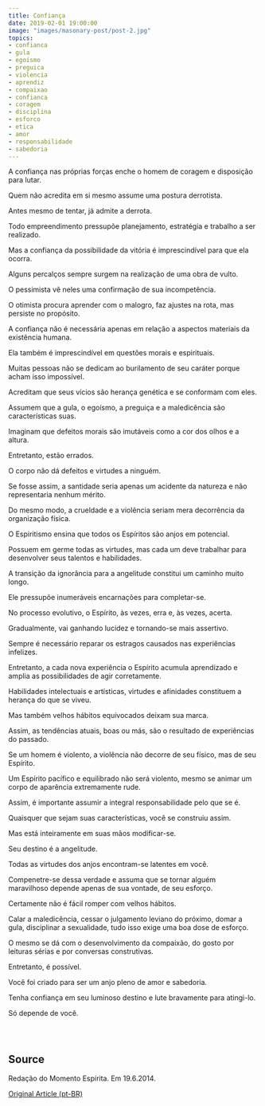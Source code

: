 ```yaml
---
title: Confiança
date: 2019-02-01 19:00:00
image: "images/masonary-post/post-2.jpg"
topics: 
- confianca
- gula
- egoismo
- preguica
- violencia
- aprendiz
- compaixao
- confianca
- coragem
- disciplina
- esforco
- etica
- amor
- responsabilidade
- sabedoria
---
```


A confiança nas próprias forças enche o homem de coragem e disposição para
lutar.

Quem não acredita em si mesmo assume uma postura derrotista.

Antes mesmo de tentar, já admite a derrota.

Todo empreendimento pressupõe planejamento, estratégia e trabalho a ser
realizado.

Mas a confiança da possibilidade da vitória é imprescindível para que ela
ocorra.

Alguns percalços sempre surgem na realização de uma obra de vulto.

O pessimista vê neles uma confirmação de sua incompetência.

O otimista procura aprender com o malogro, faz ajustes na rota, mas persiste no
propósito.

A confiança não é necessária apenas em relação a aspectos materiais da
existência humana.

Ela também é imprescindível em questões morais e espirituais.

­Muitas pessoas não se dedicam ao burilamento de seu caráter porque acham isso
impossível.

Acreditam que seus vícios são herança genética e se conformam com eles.

Assumem que a gula, o egoísmo, a preguiça e a maledicência são características
suas.

Imaginam que defeitos morais são imutáveis como a cor dos olhos e a altura.

Entretanto, estão errados.

O corpo não dá defeitos e virtudes a ninguém.

Se fosse assim, a santidade seria apenas um acidente da natureza e não
representaria nenhum mérito.

Do mesmo modo, a crueldade e a violência seriam mera decorrência da organização
física.

O Espiritismo ensina que todos os Espíritos são anjos em potencial.

Possuem em germe todas as virtudes, mas cada um deve trabalhar para desenvolver
seus talentos e habilidades.

A transição da ignorância para a angelitude constitui um caminho muito longo.

Ele pressupõe inumeráveis encarnações para completar-se.

No processo evolutivo, o Espírito, às vezes, erra e, às vezes, acerta.

Gradualmente, vai ganhando lucidez e tornando-se mais assertivo.

Sempre é necessário reparar os estragos causados nas experiências infelizes.

Entretanto, a cada nova experiência o Espírito acumula aprendizado e amplia as
possibilidades de agir corretamente.

Habilidades intelectuais e artísticas, virtudes e afinidades constituem a
herança do que se viveu.

Mas também velhos hábitos equivocados deixam sua marca.

Assim, as tendências atuais, boas ou más, são o resultado de experiências do
passado.

Se um homem é violento, a violência não decorre de seu físico, mas de seu
Espírito.

Um Espírito pacífico e equilibrado não será violento, mesmo se animar um corpo
de aparência extremamente rude.

Assim, é importante assumir a integral responsabilidade pelo que se é.

Quaisquer que sejam suas características, você se construiu assim.

Mas está inteiramente em suas mãos modificar-se.

Seu destino é a angelitude.

Todas as virtudes dos anjos encontram-se latentes em você.

Compenetre-se dessa verdade e assuma que se tornar alguém  maravilhoso depende
apenas de sua vontade, de seu esforço.

Certamente não é fácil romper com velhos hábitos.

Calar a maledicência, cessar o julgamento leviano do próximo, domar a gula,
disciplinar a sexualidade, tudo isso exige uma boa dose de esforço.

O mesmo se dá com o desenvolvimento da compaixão, do gosto por leituras sérias
e por conversas construtivas.

Entretanto, é possível.

Você foi criado para ser um anjo pleno de amor e sabedoria.

Tenha confiança em seu luminoso destino e lute bravamente para atingi-lo.

Só depende de você.

                                                                               

## Source
Redação do Momento Espírita.
Em 19.6.2014.

[Original Article (pt-BR)](http://www.momento.com.br/pt/ler_texto.php?id=4167)

